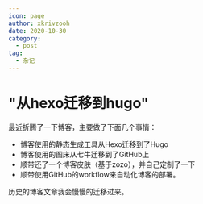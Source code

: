 ```yaml
---
icon: page
author: xkrivzooh
date: 2020-10-30
category:
  - post
tag:
  - 杂记
---
```


# "从hexo迁移到hugo"

最近折腾了一下博客，主要做了下面几个事情：

- 博客使用的静态生成工具从Hexo迁移到了Hugo
- 博客使用的图床从七牛迁移到了GitHub上
- 顺带还了一个博客皮肤（基于zozo），并自己定制了一下
- 顺带使用GitHub的workflow来自动化博客的部署。

历史的博客文章我会慢慢的迁移过来。


